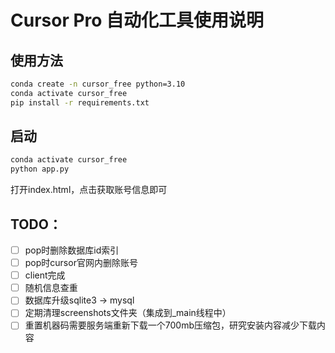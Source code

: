 # Cursor Pro 自动化工具使用说明
## 使用方法
```bash
conda create -n cursor_free python=3.10
conda activate cursor_free
pip install -r requirements.txt
```
## 启动
```bash
conda activate cursor_free
python app.py
```
打开index.html，点击获取账号信息即可

## TODO：
- [ ] pop时删除数据库id索引
- [ ] pop时cursor官网内删除账号
- [ ] client完成
- [ ] 随机信息查重
- [ ] 数据库升级sqlite3 -> mysql
- [ ] 定期清理screenshots文件夹（集成到_main线程中）
- [ ] 重置机器码需要服务端重新下载一个700mb压缩包，研究安装内容减少下载内容